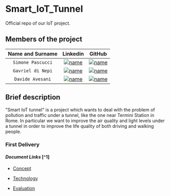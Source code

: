 # Smart_IoT_Tunnel
Official repo of our IoT project.

## Members of the project
| **Name and Surname** | **Linkedin** | **GitHub** |
| :---: | :---: | :---: |
| `Simone Pascucci` | [![name](https://github.com/nardoz-dev/projectName/blob/main/docs/sharedpictures/LogoIn.png)](https://www.linkedin.com/in/simone-pascucci-17751126b/) | [![name](https://github.com/nardoz-dev/projectName/blob/main/docs/sharedpictures/GitHubLogo.png)](https://github.com/simonepascucci) |
| `Gavriel di Nepi` | [![name](https://github.com/nardoz-dev/projectName/blob/main/docs/sharedpictures/LogoIn.png)]() | [![name](https://github.com/nardoz-dev/projectName/blob/main/docs/sharedpictures/GitHubLogo.png)](https://github.com/gaggo00) |
| `Davide Avesani` | [![name](https://github.com/nardoz-dev/projectName/blob/main/docs/sharedpictures/LogoIn.png)]() | [![name](https://github.com/nardoz-dev/projectName/blob/main/docs/sharedpictures/GitHubLogo.png)](https://github.com/aveklan) |

## Brief description
"Smart IoT tunnel" is a project which wants to deal with the problem of pollution and traffic under a tunnel, like the one near Termini Station in Rome. In particular we want to improve the air quality and light levels under a tunnel in order to improve the life quality of both driving and walking people. 

### First Delivery

####  *Document Links* [^1]
 
 -  [Concept]()

 -  [Technology]()

 -  [Evaluation]()
